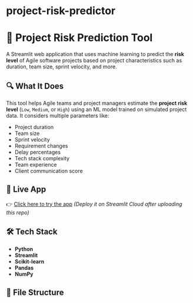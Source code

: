 # project-risk-predictor

# 🧠 Project Risk Prediction Tool

A Streamlit web application that uses machine learning to predict the **risk level** of Agile software projects based on project characteristics such as duration, team size, sprint velocity, and more.

## 🔍 What It Does

This tool helps Agile teams and project managers estimate the **project risk level** (`Low`, `Medium`, or `High`) using an ML model trained on simulated project data. It considers multiple parameters like:

- Project duration
- Team size
- Sprint velocity
- Requirement changes
- Delay percentages
- Tech stack complexity
- Team experience
- Client communication score

## 🚀 Live App

👉 [Click here to try the app](https://streamlit.io/cloud) *(Deploy it on Streamlit Cloud after uploading this repo)*

## 🛠️ Tech Stack

- **Python**
- **Streamlit**
- **Scikit-learn**
- **Pandas**
- **NumPy**

## 📁 File Structure

